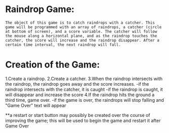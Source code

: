 Raindrop Game:
==============
	The object of this game is to catch raindrops with a catcher. This game will be programmed with an array of raindrops, a catcher (circle at bottom of screen), and a score variable. The catcher will follow the mouse along a horizontal plane, and as the raindrop touches the catcher, the score will increase and the raindrop disappear. After a certain time interval, the next raindrop will fall.

Creation of the Game:
=====================

1.Create a raindrop.
2.Create a catcher.
3.When the raindrop intersects with the raindrop, the raindrop goes away and the score increases.
	-if the raindrop intersects with the catcher, it is caught
	-if the raindrop is caught, it will disappear and increase the score
4.If the raindrop hits the ground a third time, game over.
	-if the game is over, the raindrops will stop falling and "Game Over" text will appear
	
	
**a restart or start button may possibly be created over the course of improving the game; this will be used to begin the game and restart it after Game Over
